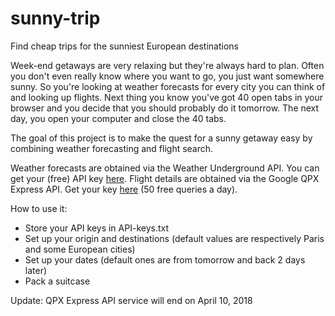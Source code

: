 # sunny-trip
Find cheap trips for the sunniest European destinations

Week-end getaways are very relaxing but they're always hard to plan. Often you don't even really know where you want to go, you just want somewhere sunny. So you're looking at weather forecasts for every city you can think of and looking up flights. Next thing you know you've got 40 open tabs in your browser and you decide that you should probably do it tomorrow. The next day, you open your computer and close the 40 tabs.

The goal of this project is to make the quest for a sunny getaway easy by combining weather forecasting and flight search. 

Weather forecasts are obtained via the Weather Underground API. You can get your (free) API key [here](https://www.wunderground.com/weather/api). Flight details are obtained via the Google QPX Express API. Get your key [here](https://developers.google.com/qpx-express/) (50 free queries a day).

How to use it:
- Store your API keys in API-keys.txt
- Set up your origin and destinations (default values are respectively Paris and some European cities)
- Set up your dates (default ones are from tomorrow and back 2 days later)
- Pack a suitcase

Update: QPX Express API service will end on April 10, 2018
